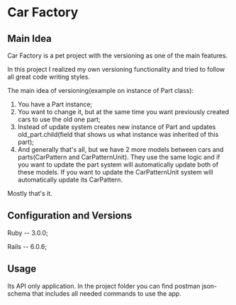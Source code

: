 # Car Factory
## Main Idea

Car Factory is a pet project with the versioning as one of the main features.

In this project I realized my own versioning functionality and tried to follow all great code writing styles.

The main idea of versioning(example on instance of Part class):

1. You have a Part instance;
2. You want to change it, but at the same time you want previously created cars to use the old one part;
3. Instead of update system creates new instance of Part and updates old_part.child(field that shows us what instance was inherited of this part);
4. And generally that's all, but we have 2 more models between cars and parts(CarPattern and CarPatternUnit). 
They use the same logic and if you want to update the part system will automatically update both of these models.
If you want to update the CarPatternUnit system will automatically update its CarPattern.

Mostly that's it.

## Configuration and Versions

Ruby -- 3.0.0;

Rails -- 6.0.6;

## Usage

Its API only application. In the project folder you can find postman json-schema that includes all needed commands to use the app.
